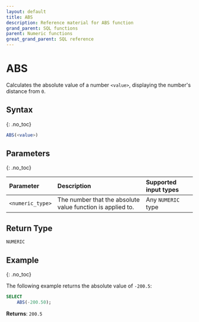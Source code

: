 ```yaml
---
layout: default
title: ABS
description: Reference material for ABS function
grand_parent: SQL functions
parent: Numeric functions
great_grand_parent: SQL reference
---
```


# ABS

Calculates the absolute value of a number `<value>`, displaying the number's distance from `0`. 

## Syntax
{: .no_toc}

```sql
ABS(<value>)
```
## Parameters
{: .no_toc}

| Parameter | Description                                                                                                         | Supported input types |
| :--------- | :------------------------------------------------------------------------------------------------------------------- | :-------------------|
| `<numeric_type>`   | The number that the absolute value function is applied to. | Any `NUMERIC` type |

## Return Type
`NUMERIC`

## Example
{: .no_toc}

The following example returns the absolute value of `-200.5`:

```sql
SELECT
    ABS(-200.50);
```

**Returns**: `200.5`
